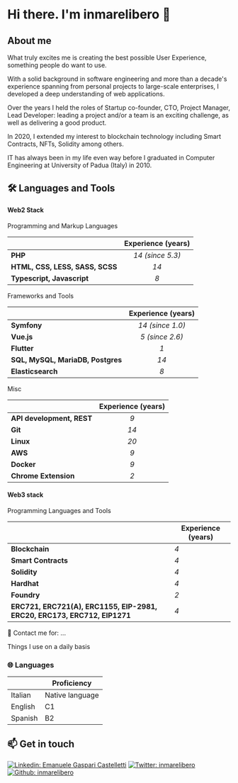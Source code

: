 # Hi there. I'm inmarelibero 👋

## About me

What truly excites me is creating the best possible User Experience, something people do want to use.

With a solid background in software engineering and more than a decade's experience spanning from personal projects to large-scale enterprises, I developed a deep understanding of web applications.

Over the years I held the roles of Startup co-founder, CTO, Project Manager, Lead Developer: leading a project and/or a team is an exciting challenge, as well as delivering a good product.

In 2020, I extended my interest to blockchain technology including Smart Contracts, NFTs, Solidity among others.

IT has always been in my life even way before I graduated in Computer Engineering at University of Padua (Italy) in 2010.

## 🛠️  Languages and Tools

#### Web2 Stack

Programming and Markup Languages

|                                   | Experience (years) |
|-----------------------------------|:------------------:|
| __PHP__                           |  _14 (since 5.3)_  |
| __HTML, CSS, LESS, SASS, SCSS__   |        _14_        |
| __Typescript, Javascript__        |        _8_         |

Frameworks and Tools

|                                   | Experience (years) |
|-----------------------------------|:------------------:|
| __Symfony__                       |  _14 (since 1.0)_  |
| __Vue.js__                        |  _5 (since 2.6)_   |
| __Flutter__                        |        _1_         |
| __SQL, MySQL, MariaDB, Postgres__ |        _14_        |
| __Elasticsearch__                 |        _8_         |

Misc

|         | Experience (years) |
|---------|:------------------:|
| __API development, REST__ |        _9_         |
| __Git__ |        _14_        |
| __Linux__ |        _20_        |
| __AWS__ |        _9_         |
| __Docker__ |        _9_         |
| __Chrome Extension__ |        _2_         |

#### Web3 stack

Programming Languages and Tools

|                                                                         | Experience (years) |
|-------------------------------------------------------------------------|--------------------|
| __Blockchain__                                                          | _4_                |
| __Smart Contracts__                                                     | _4_                |
| __Solidity__                                                            | _4_                |
| __Hardhat__                                                             | _4_                |
| __Foundry__                                                             | _2_                |
| __ERC721, ERC721(A), ERC1155, EIP-2981, ERC20, ERC173, ERC712, EIP1271__ | _4_                |

💬 Contact me for: ...

Things I use on a daily basis

### 🌐 Languages

|  | Proficiency     |
|---------|-----------------|
| Italian | Native language |
| English | C1              |
| Spanish | B2              |

[//]: # (## 🎯 🔔 Relevant experiences)

[//]: # ()
[//]: # (1. GoGoBus)

[//]: # (2. ArmourAgent)

[//]: # (3. FlorestaNFT, DeadApeClub and Clubanimals.io)

[//]: # (4. TrainToSymfony)

## 📫  Get in touch

[![Linkedin: Emanuele Gaspari Castelletti](https://img.shields.io/badge/LinkedIn-0077B5?style=for-the-badge&logo=linkedin&logoColor=white)](https://www.linkedin.com/in/emanuelegaspari/)
[![Twitter: inmarelibero](https://img.shields.io/badge/Twitter-1DA1F2?style=for-the-badge&logo=twitter&logoColor=white)](https://twitter.com/inmarelibero)
[![Github: inmarelibero](https://img.shields.io/badge/GitHub-%2312100E.svg?&style=for-the-badge&logo=Github&logoColor=white)](https://github.com/inmarelibero)
